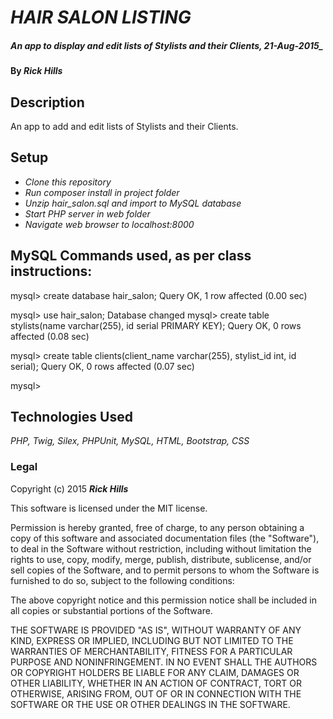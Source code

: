# _HAIR SALON LISTING_

##### An app to display and edit lists of Stylists and their Clients, 21-Aug-2015_

#### By _**Rick Hills**_

## Description

An app to add and edit lists of Stylists and their Clients.  

## Setup

* _Clone this repository_
* _Run composer install in project folder_
* _Unzip hair_salon.sql and import to MySQL database_
* _Start PHP server in web folder_
* _Navigate web browser to localhost:8000_

MySQL Commands used, as per class instructions:
-------------------------------------------------------------------------------
mysql> create database hair_salon;
Query OK, 1 row affected (0.00 sec)

mysql> use hair_salon;
Database changed
mysql> create table stylists(name varchar(255), id serial PRIMARY KEY);
Query OK, 0 rows affected (0.08 sec)

mysql> create table clients(client_name varchar(255), stylist_id int, id serial);
Query OK, 0 rows affected (0.07 sec)

mysql>

## Technologies Used

_PHP, Twig, Silex, PHPUnit, MySQL, HTML, Bootstrap, CSS_

### Legal

Copyright (c) 2015 **_Rick Hills_**

This software is licensed under the MIT license.

Permission is hereby granted, free of charge, to any person obtaining a copy
of this software and associated documentation files (the "Software"), to deal
in the Software without restriction, including without limitation the rights
to use, copy, modify, merge, publish, distribute, sublicense, and/or sell
copies of the Software, and to permit persons to whom the Software is
furnished to do so, subject to the following conditions:

The above copyright notice and this permission notice shall be included in
all copies or substantial portions of the Software.

THE SOFTWARE IS PROVIDED "AS IS", WITHOUT WARRANTY OF ANY KIND, EXPRESS OR
IMPLIED, INCLUDING BUT NOT LIMITED TO THE WARRANTIES OF MERCHANTABILITY,
FITNESS FOR A PARTICULAR PURPOSE AND NONINFRINGEMENT. IN NO EVENT SHALL THE
AUTHORS OR COPYRIGHT HOLDERS BE LIABLE FOR ANY CLAIM, DAMAGES OR OTHER
LIABILITY, WHETHER IN AN ACTION OF CONTRACT, TORT OR OTHERWISE, ARISING FROM,
OUT OF OR IN CONNECTION WITH THE SOFTWARE OR THE USE OR OTHER DEALINGS IN
THE SOFTWARE.
